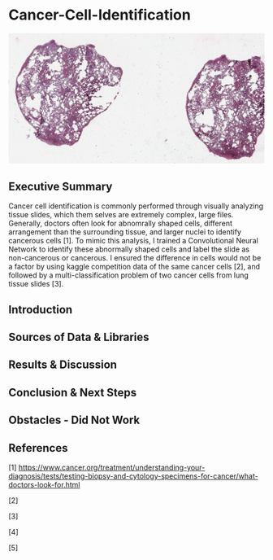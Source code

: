 # Cancer-Cell-Identification

![image](https://github.com/stfrey/Cancer-Cell-Identification/blob/master/Images/TissueSlides.png)

## Executive Summary
Cancer cell identification is commonly performed through visually analyzing tissue slides, which them selves are extremely complex, large files. Generally, doctors often look for abnomrally shaped cells, different arrangement than the surrounding tissue, and larger nuclei to identify cancerous cells [1]. To mimic this analysis, I trained a Convolutional Neural Network to identify these abnormally shaped cells and label the slide as non-cancerous or cancerous. I ensured the difference in cells would not be a factor by using kaggle competition data of the same cancer cells [2], and followed by a multi-classification problem of two cancer cells from lung tissue slides [3]. 


## Introduction


## Sources of Data & Libraries


## Results & Discussion


## Conclusion & Next Steps


## Obstacles - Did Not Work


## References
[1] https://www.cancer.org/treatment/understanding-your-diagnosis/tests/testing-biopsy-and-cytology-specimens-for-cancer/what-doctors-look-for.html

[2] 

[3]

[4]

[5]
